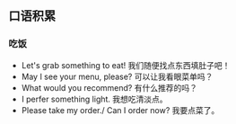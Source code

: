 ## 口语积累
### 吃饭
- Let's grab something to eat! 我们随便找点东西填肚子吧！
- May I see your menu, please? 可以让我看眼菜单吗？
- What would you recommend? 有什么推荐的吗？
- I perfer something light. 我想吃清淡点。
- Please take my order./ Can I order now? 我要点菜了。
